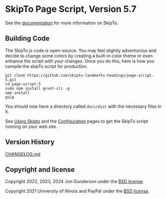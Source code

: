 # SkipTo Page Script, Version 5.7

See the [documentation](https://skipto-landmarks-headings.github.io/page-script-5/) for more information on SkipTo.

## Building Code

The SkipTo.js code is open-source. You may feel slightly adventurous and decide to change some colors by creating a built-in color theme or even enhance the script with your changes. Once you do this, here is how you compile the skipTo script for production.

```
git clone https://github.com/skipto-landmarks-headings/page-script-5.git
cd page-script-5
sudo npm install grunt-cli -g
npm install
gulp
```

You should now have a directory called `docs/dist` with the necessary files in it.

See [Using Skipto](https://skipto-landmarks-headings.github.io/page-script-5/using.html) and the [Configuration](https://skipto-landmarks-headings.github.io/page-script-5/config.html) pages to get the SkipTo script running on your web site.


## Version History

[CHANGELOG.md](CHANGELOG.md)

## Copyright and license

Copyright 2022, 2023, 2024 Jon Gunderson under the [BSD license](LICENSE.md).

Copyright 2021 University of Illinois and PayPal under the [BSD license](LICENSE.md).
